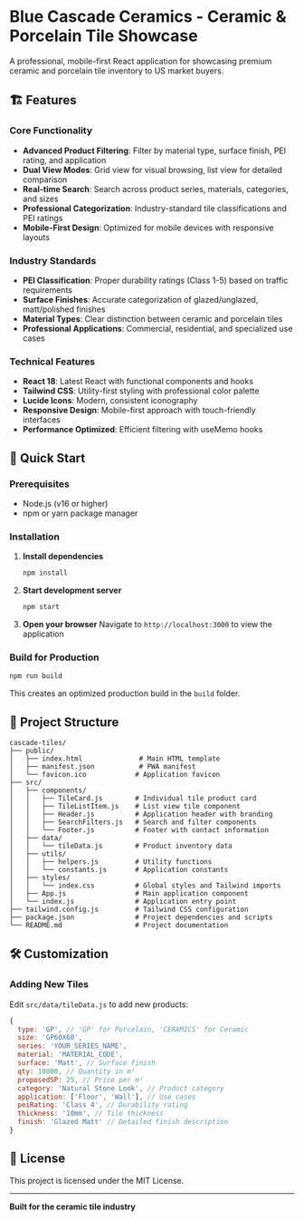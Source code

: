 # Blue Cascade Ceramics - Ceramic & Porcelain Tile Showcase

A professional, mobile-first React application for showcasing premium ceramic and porcelain tile inventory to US market buyers.

## 🏗️ Features

### Core Functionality
- **Advanced Product Filtering**: Filter by material type, surface finish, PEI rating, and application
- **Dual View Modes**: Grid view for visual browsing, list view for detailed comparison
- **Real-time Search**: Search across product series, materials, categories, and sizes
- **Professional Categorization**: Industry-standard tile classifications and PEI ratings
- **Mobile-First Design**: Optimized for mobile devices with responsive layouts

### Industry Standards
- **PEI Classification**: Proper durability ratings (Class 1-5) based on traffic requirements
- **Surface Finishes**: Accurate categorization of glazed/unglazed, matt/polished finishes
- **Material Types**: Clear distinction between ceramic and porcelain tiles
- **Professional Applications**: Commercial, residential, and specialized use cases

### Technical Features
- **React 18**: Latest React with functional components and hooks
- **Tailwind CSS**: Utility-first styling with professional color palette
- **Lucide Icons**: Modern, consistent iconography
- **Responsive Design**: Mobile-first approach with touch-friendly interfaces
- **Performance Optimized**: Efficient filtering with useMemo hooks

## 🚀 Quick Start

### Prerequisites
- Node.js (v16 or higher)
- npm or yarn package manager

### Installation

1. **Install dependencies**
   ```bash
   npm install
   ```

2. **Start development server**
   ```bash
   npm start
   ```

3. **Open your browser**
   Navigate to `http://localhost:3000` to view the application

### Build for Production
```bash
npm run build
```

This creates an optimized production build in the `build` folder.

## 📁 Project Structure

```
cascade-tiles/
├── public/
│   ├── index.html              # Main HTML template
│   ├── manifest.json           # PWA manifest
│   └── favicon.ico            # Application favicon
├── src/
│   ├── components/
│   │   ├── TileCard.js        # Individual tile product card
│   │   ├── TileListItem.js    # List view tile component
│   │   ├── Header.js          # Application header with branding
│   │   ├── SearchFilters.js   # Search and filter components
│   │   └── Footer.js          # Footer with contact information
│   ├── data/
│   │   └── tileData.js        # Product inventory data
│   ├── utils/
│   │   ├── helpers.js         # Utility functions
│   │   └── constants.js       # Application constants
│   ├── styles/
│   │   └── index.css          # Global styles and Tailwind imports
│   ├── App.js                 # Main application component
│   └── index.js               # Application entry point
├── tailwind.config.js         # Tailwind CSS configuration
├── package.json               # Project dependencies and scripts
└── README.md                  # Project documentation
```

## 🛠️ Customization

### Adding New Tiles
Edit `src/data/tileData.js` to add new products:

```javascript
{
  type: 'GP', // 'GP' for Porcelain, 'CERAMICS' for Ceramic
  size: 'GP60X60',
  series: 'YOUR_SERIES_NAME',
  material: 'MATERIAL_CODE',
  surface: 'Matt', // Surface finish
  qty: 10000, // Quantity in m²
  proposedSP: 25, // Price per m²
  category: 'Natural Stone Look', // Product category
  application: ['Floor', 'Wall'], // Use cases
  peiRating: 'Class 4', // Durability rating
  thickness: '10mm', // Tile thickness
  finish: 'Glazed Matt' // Detailed finish description
}
```

## 📄 License

This project is licensed under the MIT License.

---

**Built for the ceramic tile industry**